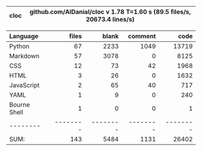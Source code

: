 cloc|github.com/AlDanial/cloc v 1.78  T=1.60 s (89.5 files/s, 20673.4 lines/s)
--- | ---

Language|files|blank|comment|code
:-------|-------:|-------:|-------:|-------:
Python|67|2233|1049|13719
Markdown|57|3078|0|8125
CSS|12|73|42|1968
HTML|3|26|0|1632
JavaScript|2|65|40|717
YAML|1|9|0|240
Bourne Shell|1|0|0|1
--------|--------|--------|--------|--------
SUM:|143|5484|1131|26402
